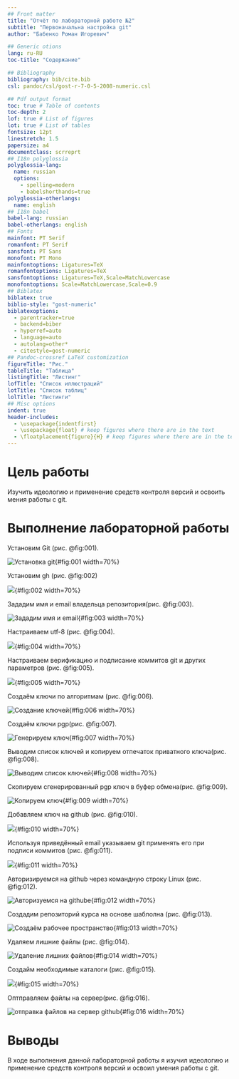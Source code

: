 ```yaml
---
## Front matter
title: "Отчёт по лабораторной работе №2"
subtitle: "Первоначальна настройка git"
author: "Бабенко Роман Игоревич"

## Generic otions
lang: ru-RU
toc-title: "Содержание"

## Bibliography
bibliography: bib/cite.bib
csl: pandoc/csl/gost-r-7-0-5-2008-numeric.csl

## Pdf output format
toc: true # Table of contents
toc-depth: 2
lof: true # List of figures
lot: true # List of tables
fontsize: 12pt
linestretch: 1.5
papersize: a4
documentclass: scrreprt
## I18n polyglossia
polyglossia-lang:
  name: russian
  options:
	- spelling=modern
	- babelshorthands=true
polyglossia-otherlangs:
  name: english
## I18n babel
babel-lang: russian
babel-otherlangs: english
## Fonts
mainfont: PT Serif
romanfont: PT Serif
sansfont: PT Sans
monofont: PT Mono
mainfontoptions: Ligatures=TeX
romanfontoptions: Ligatures=TeX
sansfontoptions: Ligatures=TeX,Scale=MatchLowercase
monofontoptions: Scale=MatchLowercase,Scale=0.9
## Biblatex
biblatex: true
biblio-style: "gost-numeric"
biblatexoptions:
  - parentracker=true
  - backend=biber
  - hyperref=auto
  - language=auto
  - autolang=other*
  - citestyle=gost-numeric
## Pandoc-crossref LaTeX customization
figureTitle: "Рис."
tableTitle: "Таблица"
listingTitle: "Листинг"
lofTitle: "Список иллюстраций"
lotTitle: "Список таблиц"
lolTitle: "Листинги"
## Misc options
indent: true
header-includes:
  - \usepackage{indentfirst}
  - \usepackage{float} # keep figures where there are in the text
  - \floatplacement{figure}{H} # keep figures where there are in the text
---
```


# Цель работы

Изучить идеологию и применение средств контроля версий и освоить мения работы с git.

# Выполнение лабораторной работы

Установим Git (рис. @fig:001).

![Установка git](image/1.jpg){#fig:001 width=70%}

Установим gh (рис. @fig:002)

![](image/2.jpg){#fig:002 width=70%}

Зададим имя и email владельца репозитория(рис. @fig:003).

![Зададим имя и email](image/3.jpg){#fig:003 width=70%}

Настраиваем utf-8 (рис. @fig:004).

![](image/4.jpg){#fig:004 width=70%}

Настраиваем верификацию и  подписание коммитов git и других параметров (рис. @fig:005).

![](image/5.jpg){#fig:005 width=70%}

Создаём ключи по алгоритмам (рис. @fig:006).

![Создание ключей](image/6.jpg){#fig:006 width=70%}

Создаём ключи pgp(рис. @fig:007).

![Генерируем ключ](image/7.jpg){#fig:007 width=70%}

Выводим список ключей и копируем отпечаток приватного ключа(рис. @fig:008).

![Выводим список ключей](image/8.jpg){#fig:008 width=70%}

Скопируем сгенерированный pgp ключ в буфер обмена(рис. @fig:009).

![Копируем ключ](image/9.jpg){#fig:009 width=70%}
 
Добавляем ключ на github (рис. @fig:010).

![](image/10.jpg){#fig:010 width=70%}

Используя приведённый email указываем git применять его при подписи коммитов (рис. @fig:011).

![](image/11.jpg){#fig:011 width=70%}

Авторизируемся на github через командную строку Linux (рис. @fig:012).

![Авторизуемся на githube](image/12.jpg){#fig:012 width=70%} 

Создадим репозиторий курса  на основе шаблолна (рис. @fig:013).

![Создаём рабочее пространство](image/13.jpg){#fig:013 width=70%} 

Удаляем лишние файлы (рис. @fig:014).

![Удаление лишних файлов](image/14.jpg){#fig:014 width=70%} 

Создайм необходимые каталоги (рис. @fig:015).

![](image/15.jpg){#fig:015 width=70%} 
 
Оптправляем файлы на сервер(рис. @fig:016).

![отправка файлов на сервер github](image/16.jpg){#fig:016 width=70%} 

# Выводы

В ходе выполнения данной лабораторной работы я изучил идеологию и применение средств контроля версий и освоил умения работы с git.
